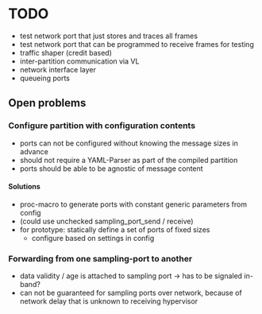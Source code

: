 # TODO

- test network port that just stores and traces all frames
- test network port that can be programmed to receive frames for testing 
- traffic shaper (credit based)
- inter-partition communication via VL
- network interface layer
- queueing ports

## Open problems

### Configure partition with configuration contents
- ports can not be configured without knowing the message sizes in advance
- should not require a YAML-Parser as part of the compiled partition
- ports should be able to be agnostic of message content

#### Solutions
- proc-macro to generate ports with constant generic parameters from config
- (could use unchecked sampling_port_send / receive)
- for prototype: statically define a set of ports of fixed sizes
  - configure based on settings in config

### Forwarding from one sampling-port to another
- data validity / age is attached to sampling port -> has to be signaled in-band?
- can not be guaranteed for sampling ports over network, because of network delay that is unknown to receiving hypervisor